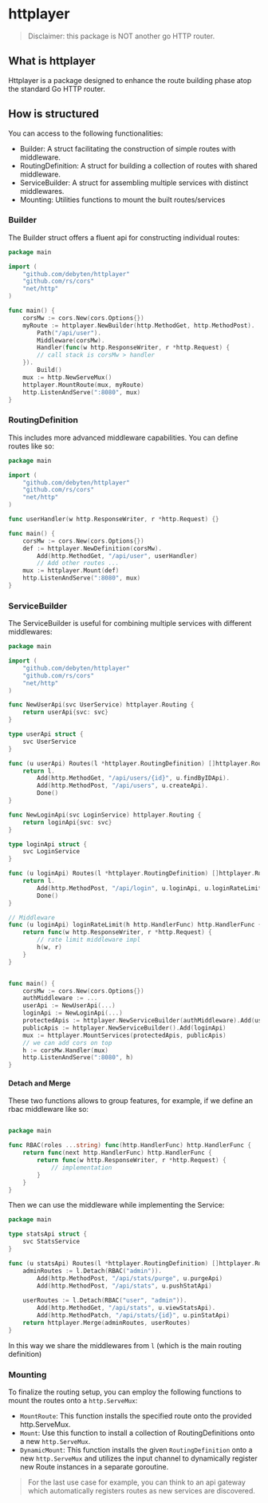 # httplayer

> Disclaimer: this package is NOT another go HTTP router.

## What is httplayer
Httplayer is a package designed to enhance the route building phase atop the standard Go HTTP router.
## How is structured
You can access to the following functionalities:
- Builder: A struct facilitating the construction of simple routes with middleware.
- RoutingDefinition: A struct for building a collection of routes with shared middleware.
- ServiceBuilder: A struct for assembling multiple services with distinct middlewares.
- Mounting: Utilities functions to mount the built routes/services

### Builder
The Builder struct offers a fluent api for constructing individual routes:

```go
package main

import (
	"github.com/debyten/httplayer"
	"github.com/rs/cors"
	"net/http"
)

func main() {
	corsMw := cors.New(cors.Options{})
	myRoute := httplayer.NewBuilder(http.MethodGet, http.MethodPost).
		Path("/api/user").
		Middleware(corsMw).
		Handler(func(w http.ResponseWriter, r *http.Request) {
        // call stack is corsMw > handler
	}).
		Build()
	mux := http.NewServeMux()
	httplayer.MountRoute(mux, myRoute)
	http.ListenAndServe(":8080", mux)
}
```

### RoutingDefinition
This includes more advanced middleware capabilities. You can define routes like so:

```go
package main

import (
	"github.com/debyten/httplayer"
	"github.com/rs/cors"
	"net/http"
)

func userHandler(w http.ResponseWriter, r *http.Request) {}

func main() {
	corsMw := cors.New(cors.Options{})
	def := httplayer.NewDefinition(corsMw).
		Add(http.MethodGet, "/api/user", userHandler)
	    // Add other routes ...
	mux := httplayer.Mount(def)
	http.ListenAndServe(":8080", mux)
}
```

### ServiceBuilder
The ServiceBuilder is useful for combining multiple services with different middlewares:
```go
package main

import (
	"github.com/debyten/httplayer"
	"github.com/rs/cors"
	"net/http"
)

func NewUserApi(svc UserService) httplayer.Routing {
	return userApi{svc: svc}
}

type userApi struct {
	svc UserService
}

func (u userApi) Routes(l *httplayer.RoutingDefinition) []httplayer.Route {
	return l.
		Add(http.MethodGet, "/api/users/{id}", u.findByIDApi).
		Add(http.MethodPost, "/api/users", u.createApi).
		Done()
}

func NewLoginApi(svc LoginService) httplayer.Routing {
	return loginApi{svc: svc}
}

type loginApi struct {
	svc LoginService
}

func (u loginApi) Routes(l *httplayer.RoutingDefinition) []httplayer.Route {
	return l.
		Add(http.MethodPost, "/api/login", u.loginApi, u.loginRateLimit).
		Done()
}

// Middleware
func (u loginApi) loginRateLimit(h http.HandlerFunc) http.HandlerFunc {
	return func(w http.ResponseWriter, r *http.Request) {
        // rate limit middleware impl
		h(w, r)
	}
}


func main() {
	corsMw := cors.New(cors.Options{})
	authMiddleware := ...
	userApi := NewUserApi(...)
	loginApi := NewLoginApi(...)
	protectedApis := httplayer.NewServiceBuilder(authMiddleware).Add(userApi)
	publicApis := httplayer.NewServiceBuilder().Add(loginApi)
	mux := httplayer.MountServices(protectedApis, publicApis)
	// we can add cors on top
	h := corsMw.Handler(mux)
	http.ListenAndServe(":8080", h)
}

```

#### Detach and Merge
These two functions allows to group features, for example, if we define an rbac middleware like so:
```go

package main

func RBAC(roles ...string) func(http.HandlerFunc) http.HandlerFunc {
	return func(next http.HandlerFunc) http.HandlerFunc {
		return func(w http.ResponseWriter, r *http.Request) {
			// implementation
		}
	}
}
```

Then we can use the middleware while implementing the Service:

```go
package main

type statsApi struct {
	svc StatsService
}

func (u statsApi) Routes(l *httplayer.RoutingDefinition) []httplayer.Route {
	adminRoutes := l.Detach(RBAC("admin")).
		Add(http.MethodPost, "/api/stats/purge", u.purgeApi)
	    Add(http.MethodPost, "/api/stats", u.pushStatApi)
	
	userRoutes := l.Detach(RBAC("user", "admin")).
		Add(http.MethodGet, "/api/stats", u.viewStatsApi).
	    Add(http.MethodPatch, "/api/stats/{id}", u.pinStatApi)
	return httplayer.Merge(adminRoutes, userRoutes)
}
```

In this way we share the middlewares from `l` (which is the main routing definition)

### Mounting
To finalize the routing setup, you can employ the following functions to mount the routes onto a `http.ServeMux`:
- `MountRoute`: This function installs the specified route onto the provided http.ServeMux.
- `Mount`: Use this function to install a collection of RoutingDefinitions onto a new `http.ServeMux`.
- `DynamicMount`: This function installs the given `RoutingDefinition` onto a new `http.ServeMux` and utilizes the input channel to dynamically register new Route instances in a separate goroutine.

> For the last use case for example, you can think to an api gateway which automatically registers routes as new services are discovered.
